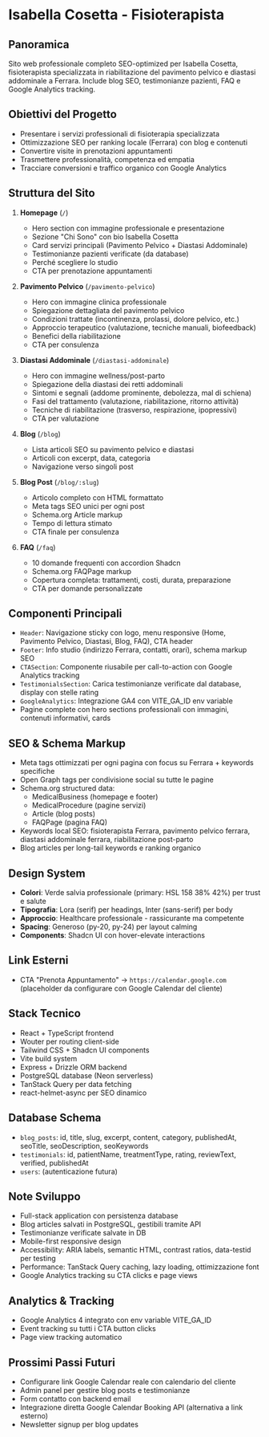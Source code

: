 # Isabella Cosetta - Fisioterapista

## Panoramica
Sito web professionale completo SEO-optimized per Isabella Cosetta, fisioterapista specializzata in riabilitazione del pavimento pelvico e diastasi addominale a Ferrara. Include blog SEO, testimonianze pazienti, FAQ e Google Analytics tracking.

## Obiettivi del Progetto
- Presentare i servizi professionali di fisioterapia specializzata
- Ottimizzazione SEO per ranking locale (Ferrara) con blog e contenuti
- Convertire visite in prenotazioni appuntamenti
- Trasmettere professionalità, competenza ed empatia
- Tracciare conversioni e traffico organico con Google Analytics

## Struttura del Sito
1. **Homepage** (`/`)
   - Hero section con immagine professionale e presentazione
   - Sezione "Chi Sono" con bio Isabella Cosetta
   - Card servizi principali (Pavimento Pelvico + Diastasi Addominale)
   - Testimonianze pazienti verificate (da database)
   - Perché scegliere lo studio
   - CTA per prenotazione appuntamenti

2. **Pavimento Pelvico** (`/pavimento-pelvico`)
   - Hero con immagine clinica professionale
   - Spiegazione dettagliata del pavimento pelvico
   - Condizioni trattate (incontinenza, prolassi, dolore pelvico, etc.)
   - Approccio terapeutico (valutazione, tecniche manuali, biofeedback)
   - Benefici della riabilitazione
   - CTA per consulenza

3. **Diastasi Addominale** (`/diastasi-addominale`)
   - Hero con immagine wellness/post-parto
   - Spiegazione della diastasi dei retti addominali
   - Sintomi e segnali (addome prominente, debolezza, mal di schiena)
   - Fasi del trattamento (valutazione, riabilitazione, ritorno attività)
   - Tecniche di riabilitazione (trasverso, respirazione, ipopressivi)
   - CTA per valutazione

4. **Blog** (`/blog`)
   - Lista articoli SEO su pavimento pelvico e diastasi
   - Articoli con excerpt, data, categoria
   - Navigazione verso singoli post

5. **Blog Post** (`/blog/:slug`)
   - Articolo completo con HTML formattato
   - Meta tags SEO unici per ogni post
   - Schema.org Article markup
   - Tempo di lettura stimato
   - CTA finale per consulenza

6. **FAQ** (`/faq`)
   - 10 domande frequenti con accordion Shadcn
   - Schema.org FAQPage markup
   - Copertura completa: trattamenti, costi, durata, preparazione
   - CTA per domande personalizzate

## Componenti Principali
- `Header`: Navigazione sticky con logo, menu responsive (Home, Pavimento Pelvico, Diastasi, Blog, FAQ), CTA header
- `Footer`: Info studio (indirizzo Ferrara, contatti, orari), schema markup SEO
- `CTASection`: Componente riusabile per call-to-action con Google Analytics tracking
- `TestimonialsSection`: Carica testimonianze verificate dal database, display con stelle rating
- `GoogleAnalytics`: Integrazione GA4 con VITE_GA_ID env variable
- Pagine complete con hero sections professionali con immagini, contenuti informativi, cards

## SEO & Schema Markup
- Meta tags ottimizzati per ogni pagina con focus su Ferrara + keywords specifiche
- Open Graph tags per condivisione social su tutte le pagine
- Schema.org structured data:
  - MedicalBusiness (homepage e footer)
  - MedicalProcedure (pagine servizi)
  - Article (blog posts)
  - FAQPage (pagina FAQ)
- Keywords local SEO: fisioterapista Ferrara, pavimento pelvico ferrara, diastasi addominale ferrara, riabilitazione post-parto
- Blog articles per long-tail keywords e ranking organico

## Design System
- **Colori**: Verde salvia professionale (primary: HSL 158 38% 42%) per trust e salute
- **Tipografia**: Lora (serif) per headings, Inter (sans-serif) per body
- **Approccio**: Healthcare professionale - rassicurante ma competente
- **Spacing**: Generoso (py-20, py-24) per layout calming
- **Components**: Shadcn UI con hover-elevate interactions

## Link Esterni
- CTA "Prenota Appuntamento" → `https://calendar.google.com` (placeholder da configurare con Google Calendar del cliente)

## Stack Tecnico
- React + TypeScript frontend
- Wouter per routing client-side
- Tailwind CSS + Shadcn UI components
- Vite build system
- Express + Drizzle ORM backend
- PostgreSQL database (Neon serverless)
- TanStack Query per data fetching
- react-helmet-async per SEO dinamico

## Database Schema
- `blog_posts`: id, title, slug, excerpt, content, category, publishedAt, seoTitle, seoDescription, seoKeywords
- `testimonials`: id, patientName, treatmentType, rating, reviewText, verified, publishedAt
- `users`: (autenticazione futura)

## Note Sviluppo
- Full-stack application con persistenza database
- Blog articles salvati in PostgreSQL, gestibili tramite API
- Testimonianze verificate salvate in DB
- Mobile-first responsive design
- Accessibility: ARIA labels, semantic HTML, contrast ratios, data-testid per testing
- Performance: TanStack Query caching, lazy loading, ottimizzazione font
- Google Analytics tracking su CTA clicks e page views

## Analytics & Tracking
- Google Analytics 4 integrato con env variable VITE_GA_ID
- Event tracking su tutti i CTA button clicks
- Page view tracking automatico

## Prossimi Passi Futuri
- Configurare link Google Calendar reale con calendario del cliente
- Admin panel per gestire blog posts e testimonianze
- Form contatto con backend email
- Integrazione diretta Google Calendar Booking API (alternativa a link esterno)
- Newsletter signup per blog updates
